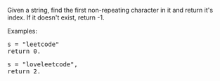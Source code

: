 Given a string, find the first non-repeating character in it and return it's index. If it doesn't exist, return -1.

Examples:
<pre>
s = "leetcode"
return 0.
</pre>
<pre>
s = "loveleetcode",
return 2.
</pre>
